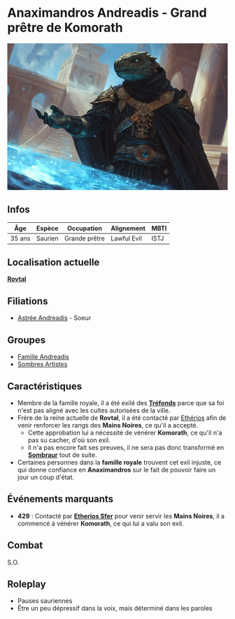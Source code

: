 # Anaximandros Andreadis - Grand prêtre de Komorath
![Anaximandros Andreadis](../../../_images/AnaximandrosAndreadis.png)

## Infos 

| Âge | Espèce | Occupation | Alignement | MBTI |
| --- | ------ | ---------- | ---------- | ---- |
| 35 ans | Saurien | Grande prêtre | Lawful Evil| ISTJ |

## Localisation actuelle
[**Rovtal**](../../VILLES/Rovtal.md)

## Filiations
* [Astrée Andreadis](../ROVTAL/Astrée_Andreadis.md) - Soeur

## Groupes 
* [Famille Andreadis](../ROVTAL/GROUPES/Famille_Andreadis.md)
* [Sombres Artistes](../../VILLES/Rovtal.md#les-sombres-artistes)

## Caractéristiques
* Membre de la famille royale, il a été exilé des [**Tréfonds**](../../VILLES/Rovtal.md#tréfonds) parce que sa foi n'est pas aligné avec les cultes autorisées de la ville.
* Frère de la reine actuelle de **Rovtal**, il a été contacté par [Ethérios](./Ethérios_Sfer.md) afin de venir renforcer les rangs des **Mains Noires**, ce qu'il a accepté.
    * Cette approbation lui a nécessité de vénérer **Komorath**, ce qu'il n'a pas su cacher, d'où son exil.
    * Il n'a pas encore fait ses preuves, il ne sera pas donc transformé en [**Sombraur**](../../ESPECES/ESPECES_MAGIQUES/Sombraur.md) tout de suite.
* Certaines personnes dans la **famille royale** trouvent cet exil injuste, ce qui donne confiance en **Anaximandros** sur le fait de pouvoir faire un jour un coup d'état.

## Événements marquants
* **429** : Contacté par [**Etherios Sfer**](./Ethérios_Sfer.md) pour venir servir les **Mains Noires**, il a commencé à vénérer **Komorath**, ce qui lui a valu son exil. 

## Combat
S.O.

## Roleplay
* Pauses sauriennes
* Être un peu dépressif dans la voix, mais déterminé dans les paroles